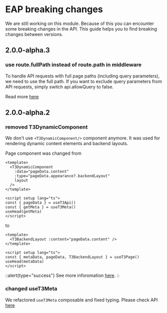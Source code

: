 # EAP breaking changes

We are still working on this module. Because of this you can encounter some breaking changes in the API.
This guide helps you to find breaking changes between versions.

## 2.0.0-alpha.3
### use route.fullPath instead of route.path in middleware

To handle API requests with full page paths (including query parameters), we need to use the full path. If you want to exclude query parameters from API requests, simply switch api.allowQuery to false.

Read more [here](/introduction/options#allowquery)

## 2.0.0-alpha.2

### removed T3DynamicComponent
We don't use `<T3DynamicComponent/>` component anymore. It was used for rendering dynamic content elements and backend layouts.

Page component was changed from
```vue
<template>
  <T3DynamicComponent
    :data="pageData.content"
    :type="pageData.appearance?.backendLayout"
    layout
  />
</template>

<script setup lang="ts">
const { pageData } = useT3Api()
const { getMeta } = useT3Meta()
useHead(getMeta)
</script>
```
to
```vue
<template>
  <T3BackendLayout :content="pageData.content" />
</template>

<script setup lang="ts">
const { metaData, pageData, T3BackendLayout } = useT3Page()
useHead(metaData)
</script>
```
::alert{type="success"}
See more inforomation [here](/composables/uset3dynamiccomponent).
::

### changed useT3Meta

We refactored `useT3Meta` composable and fixed typing. Please check API [here](/composables/uset3meta)
